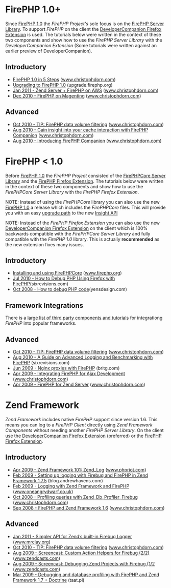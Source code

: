 
FirePHP 1.0+
============
    
Since [FirePHP 1.0](Introduction) the *FirePHP Project's* sole focus is on the [FirePHP Server Library](Install).
To support *FirePHP* on the client the [DeveloperCompanion Firefox Extension](http://www.developercompanion.com/) is used.
The tutorials below were written in the context of these two components and show how to use
the *FirePHP Server Library* with the *DeveloperCompanion Extension* (Some tutorials were written
against an earlier preview of DeveloperCompanion).

Introductory
------------

  * [FirePHP 1.0 in 5 Steps](http://www.christophdorn.com/Blog/2010/11/29/firephp-1-0-in-5-steps/) (www.christophdorn.com)
  * [Upgrading to FirePHP 1.0](http://upgrade.firephp.org/) (upgrade.firephp.org)
  * [Jan 2011 - Zend Server + FirePHP on AWS](http://www.christophdorn.com/Blog/2011/01/06/zend-server-firephp-on-aws/) (www.christophdorn.com)
  * [Dec 2010 - FirePHP on Magenting](http://www.christophdorn.com/Blog/2010/12/17/firephp-on-magenting/) (www.christophdorn.com)

Advanced
--------

  * [Oct 2010 - TIP: FirePHP data volume filtering](http://www.christophdorn.com/Blog/2010/10/15/tip-firephp-data-volume-filtering/) (www.christophdorn.com)
  * [Aug 2010 - Gain insight into your cache interaction with FirePHP Companion](http://www.christophdorn.com/Blog/2010/08/24/gain-insight-into-your-cache-interaction-with-firephp-companion/) (www.christophdorn.com)
  * [Aug 2010 - Introducing FirePHP Companion](http://www.christophdorn.com/Blog/2010/08/20/introducing-firephp-companion/) (www.christophdorn.com)
    
FirePHP < 1.0
=============
    
Before [FirePHP 1.0](Introduction) the *FirePHP Project* consisted of the
[FirePHPCore Server Library](http://www.firephp.org/HQ/Install.htm) and the 
[FirePHP Firefox Extension](https://addons.mozilla.org/en-US/firefox/addon/6149/). The tutorials below were
written in the context of these two components and show how to use the *FirePHPCore Server Library* with the *FirePHP Firefox Extension*.


NOTE: Instead of using the *FirePHPCore* library you can also use the new [FirePHP 1.0](Install) a release
    which includes the *FirePHPCore* files. This will provide you with an easy [upgrade path](http://upgrade.firephp.org)
    to the new [Insight API](API)


NOTE: Instead of the *FirePHP Firefox Extension* you can also use the
    new [DeveloperCompanion Firefox Extension](http://www.developercompanion.com) on the client which is 100% backwards compatible with the *FirePHPCore Server
    Library* and fully compatible with the *FirePHP 1.0* library. This is actually **recommended** as the new extension fixes many issues.


Introductory
------------

  * [Installing and using FirePHPCore](http://www.firephp.org/HQ/Install.htm) (www.firephp.org)
  * [Jul 2010 - How to Debug PHP Using Firefox with FirePHP](http://sixrevisions.com/web-development/how-to-debug-php-using-firefox-with-firephp)(sixrevisions.com)
  * [Oct 2008 - How to debug PHP code](http://yensdesign.com/2008/10/how-to-debug-php-code/)(yensdesign.com)
   

Framework Integrations
----------------------

There is a [large list of third party components and tutorials](http://www.firephp.org/Wiki/Libraries/FirePHPCore) for integrationg *FirePHP* into popular frameworks.

Advanced
--------

  * [Oct 2010 - TIP: FirePHP data volume filtering](http://www.christophdorn.com/Blog/2010/10/15/tip-firephp-data-volume-filtering/) (www.christophdorn.com)
  * [Aug 2010 - A Guide on Advanced Logging and Benchmarking with FirePHP](http://sixrevisions.com/web-development/a-guide-on-advanced-logging-and-benchmarking-with-firephp/) (sixrevisions.com)
  * [Jun 2009 - Nginx proxies with FirePHP](http://britg.com/2009/06/16/nginx-proxies-with-firephp/) (britg.com)
  * [Apr 2009 - Integrating FirePHP for Ajax Development](http://www.christophdorn.com/Blog/2009/04/03/how-to-integrate-firephp-for-ajax-development/) (www.christophdorn.com)
  * [Apr 2009 - FirePHP for Zend Server](http://www.christophdorn.com/Blog/2009/04/01/firephp-for-zend-server/) (www.christophdorn.com)
   

Zend Framework
==============

*Zend Framework* includes native *FirePHP* support since version 1.6. This means you can log to a *FirePHP Client* directly using
*Zend Framework Components* without needing another *FirePHP Server Library*. On the client use the [DeveloperCompanion Firefox Extension](http://www.developercompanion.com/) 
(preferred) or the [FirePHP Firefox Extension](https://addons.mozilla.org/en-US/firefox/addon/6149/").

Introductory
------------

  * [Apr 2009 - Zend Framework 101: Zend_Log](http://www.phpriot.com/articles/zend-log/5) (www.phpriot.com)
  * [Feb 2009 - Setting up logging with Firebug and FirePHP in Zend Framework 1.7.5](http://blog.andrewhavens.com/2009/02/26/setting-up-logging-with-firephpfirebug-in-zend-framework-175/) (blog.andrewhavens.com)
  * [Feb 2009 - Logging with Zend Framework and FirePHP](http://www.oneangrydwarf.co.uk/web/logging-with-zend-framework-and-firephp/) (www.oneangrydwarf.co.uk)
  * [Oct 2008 - Profiling queries with Zend_Db_Profiler_Firebug](http://www.christophdorn.com/Blog/2008/10/14/profiling-queries-with-zend_db_profiler_firebug/) (www.christophdorn.com)
  * [Sep 2008 - FirePHP and Zend Framework 1.6](http://www.christophdorn.com/Blog/2008/09/02/firephp-and-zend-framework-16/) (www.christophdorn.com)
   

Advanced
--------

  * [Jan 2011 - Simpler API for Zend’s built-in Firebug Logger](http://www.mrclay.org/2011/01/25/simpler-api-for-zends-built-in-firebug-logger/) (www.mrclay.org)       
  * [Oct 2010 - TIP: FirePHP data volume filtering](http://www.christophdorn.com/Blog/2010/10/15/tip-firephp-data-volume-filtering/) (www.christophdorn.com)
  * [Aug 2009 - Screencast: Custom Action Helpers for Firebug (2/2)](http://www.zendcasts.com/custom-action-helpers-for-firebug/2009/08/) (www.zendcasts.com)
  * [Aug 2009 - Screencast: Debugging Zend Projects with Firebug (1/2](http://www.zendcasts.com/debugging-zend-projects-with-firebug/2009/08/) (www.zendcasts.com)
  * [Mar 2009 - Debugging and database profiling with FirePHP and Zend Framework 1.7 + Doctrine](http://taat.pl/article/zend_framework_tutorial/step5/) (taat.pl)
  